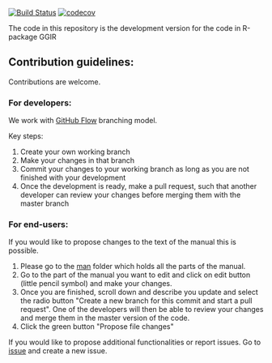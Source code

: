 [![Build Status](https://travis-ci.org/NLeSC/GGIR.svg?branch=master)](https://travis-ci.org/NLeSC/GGIR) [![codecov](https://codecov.io/gh/NLeSC/GGIR/branch/master/graph/badge.svg)](https://codecov.io/gh/NLeSC/GGIR)


The code in this repository is the development version for the code in R-package GGIR


## Contribution guidelines:
Contributions are welcome.

### For developers:
We work with [GitHub Flow](https://guides.github.com/introduction/flow/) branching model.

Key steps:
1. Create your own working branch
2. Make your changes in that branch
3. Commit your changes to your working branch as long as you are not finished with your development
4. Once the development is ready, make a pull request, such that another developer can review your changes before merging them with the master branch

### For end-users:
If you would like to propose changes to the text of the manual this is possible.
1. Please go to the [man](https://github.com/wadpac/GGIR/tree/master/man) folder which holds all the parts of the manual.
2. Go to the part of the manual you want to edit and click on edit button (little pencil symbol) and make your changes.
3. Once you are finished, scroll down and describe you update and select the radio button "Create a new branch for this commit and start a pull request". One of the developers will then be able to review your changes and merge them in the master version of the code.
4. Click the green button "Propose file changes"

If you would like to propose additional functionalities or report issues. Go to [issue](https://github.com/wadpac/GGIR/issues) and create a new issue.
